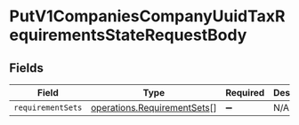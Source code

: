 # PutV1CompaniesCompanyUuidTaxRequirementsStateRequestBody


## Fields

| Field                                                                             | Type                                                                              | Required                                                                          | Description                                                                       |
| --------------------------------------------------------------------------------- | --------------------------------------------------------------------------------- | --------------------------------------------------------------------------------- | --------------------------------------------------------------------------------- |
| `requirementSets`                                                                 | [operations.RequirementSets](../../../sdk/models/operations/requirementsets.md)[] | :heavy_minus_sign:                                                                | N/A                                                                               |